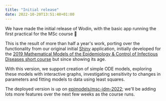 ```yaml
---
title: "Initial release"
date: 2022-10-20T13:51:48+01:00
---
```


We have made the initial release of Wodin, with the basic app running the first practical for the MSc course :tada:

This is the result of more than half a year's work, porting over the functionality from our original initial [Shiny](https://shiny.rstudio.com/) application, initially developed for the [2019 Mathematical Models of the Epidemiology & Control of Infectious Diseases short course](https://shiny.dide.ic.ac.uk/infectiousdiseasemodels-2019/) but since showing its age.

With this version, we support creation of simple ODE models, exploring these models with interactive graphs, investigating sensitivity to changes in parameters and fitting models to data using least squares.

The deployed version is up on [epimodels/msc-idm-2022](https://epimodels.dide.ic.ac.uk/msc-idm-2022/); we'll be adding lots more features over the next few weeks as the course runs.
